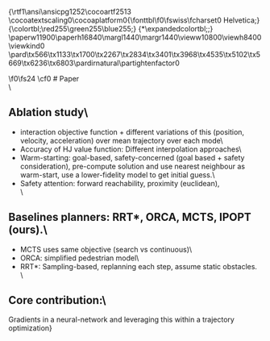 {\rtf1\ansi\ansicpg1252\cocoartf2513
\cocoatextscaling0\cocoaplatform0{\fonttbl\f0\fswiss\fcharset0 Helvetica;}
{\colortbl;\red255\green255\blue255;}
{\*\expandedcolortbl;;}
\paperw11900\paperh16840\margl1440\margr1440\vieww10800\viewh8400\viewkind0
\pard\tx566\tx1133\tx1700\tx2267\tx2834\tx3401\tx3968\tx4535\tx5102\tx5669\tx6236\tx6803\pardirnatural\partightenfactor0

\f0\fs24 \cf0 # Paper\
\
## Ablation study\
-  interaction objective function + different variations of this (position, velocity, acceleration) over mean trajectory over each mode\
-  Accuracy of HJ value function: Different interpolation approaches\
- Warm-starting: goal-based, safety-concerned (goal based + safety consideration), pre-compute solution and use nearest neighbour as warm-start, use a lower-fidelity model to get initial guess.\
- Safety attention: forward reachability, proximity (euclidean),\
\
## Baselines planners: RRT*, ORCA, MCTS, IPOPT (ours).\
- MCTS uses same objective (search vs continuous)\
- ORCA: simplified pedestrian model\
- RRT*: Sampling-based, replanning each step, assume static obstacles.\
\
## Core contribution:\
Gradients in a neural-network and leveraging this within a trajectory optimization}